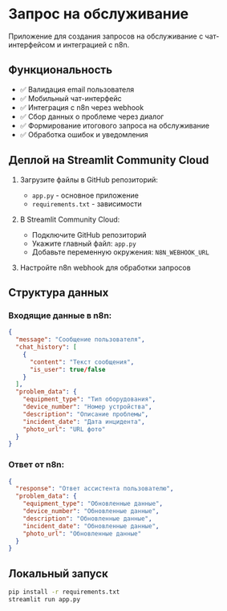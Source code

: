 # Запрос на обслуживание

Приложение для создания запросов на обслуживание с чат-интерфейсом и интеграцией с n8n.

## Функциональность

- ✅ Валидация email пользователя
- ✅ Мобильный чат-интерфейс
- ✅ Интеграция с n8n через webhook
- ✅ Сбор данных о проблеме через диалог
- ✅ Формирование итогового запроса на обслуживание
- ✅ Обработка ошибок и уведомления

## Деплой на Streamlit Community Cloud

1. Загрузите файлы в GitHub репозиторий:
   - `app.py` - основное приложение
   - `requirements.txt` - зависимости

2. В Streamlit Community Cloud:
   - Подключите GitHub репозиторий
   - Укажите главный файл: `app.py`
   - Добавьте переменную окружения: `N8N_WEBHOOK_URL`

3. Настройте n8n webhook для обработки запросов

## Структура данных

### Входящие данные в n8n:
```json
{
  "message": "Сообщение пользователя",
  "chat_history": [
    {
      "content": "Текст сообщения",
      "is_user": true/false
    }
  ],
  "problem_data": {
    "equipment_type": "Тип оборудования",
    "device_number": "Номер устройства", 
    "description": "Описание проблемы",
    "incident_date": "Дата инцидента",
    "photo_url": "URL фото"
  }
}
```

### Ответ от n8n:
```json
{
  "response": "Ответ ассистента пользователю",
  "problem_data": {
    "equipment_type": "Обновленные данные",
    "device_number": "Обновленные данные",
    "description": "Обновленные данные", 
    "incident_date": "Обновленные данные",
    "photo_url": "Обновленные данные"
  }
}
```

## Локальный запуск

```bash
pip install -r requirements.txt
streamlit run app.py
```
